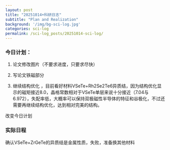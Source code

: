 ```yaml
---
layout: post
title: "20251014+科研日志"
subtitle: "Plan and Realization"
background: '/img/bg-sci-log.jpg'
categories: sci-log
permalink: /sci-log_posts/20251014-sci-log/
---
```


### 今日计划：

1. 论文修改图片（不要求进度，只要求尽快）

2. 写论文铁磁部分

3. 继续结构优化 ，目前看好材料VSeTe+Rh2Se2Te6异质结，因为结构优化显示的磁矩接近8.0，晶格常数相对于VSeTe单层来说十分接近（7.04与6.972），失配率低，大概率可以保持双极磁性半导体的特征和谷极化，不过还需要再继续结构优化，达到相对完美的结构。

改变今日计划


### 实际日程

确认VSeTe+ZrGeTe的异质结是金属性质，失败，准备换其他材料
